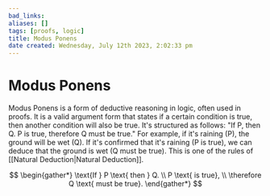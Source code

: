 ```yaml
---
bad_links: 
aliases: []
tags: [proofs, logic]
title: Modus Ponens
date created: Wednesday, July 12th 2023, 2:02:33 pm
---
```

# Modus Ponens

Modus Ponens is a form of deductive reasoning in logic, often used in proofs. It is a valid argument form that states if a certain condition is true, then another condition will also be true. It's structured as follows: "If P, then Q. P is true, therefore Q must be true." For example, if it's raining (P), the ground will be wet (Q). If it's confirmed that it's raining (P is true), we can deduce that the ground is wet (Q must be true). This is one of the rules of [[Natural Deduction|Natural Deduction]].

$$
\begin{gather*} 
\text{If } P \text{ then } Q. \\
P \text{ is true}, \\
\therefore Q \text{ must be true}.
\end{gather*}
$$
